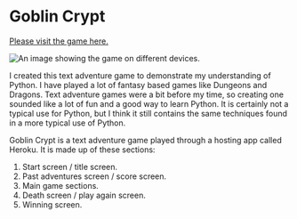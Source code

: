 # Goblin Crypt

[Please visit the game here.](https://goblin-crypt.herokuapp.com/)

![An image showing the game on different devices.](assets/docs/mock.png)

I created this text adventure game to demonstrate my understanding of Python. I have played a lot of fantasy based games like Dungeons and Dragons. Text adventure games were a bit before my time, so creating one sounded like a lot of fun and a good way to learn Python. It is certainly not a typical use for Python, but I think it still contains the same techniques found in a more typical use of Python.

Goblin Crypt is a text adventure game played through a hosting app called Heroku. It is made up of these sections:

1. Start screen / title screen.
2. Past adventures screen / score screen.
3. Main game sections.
4. Death screen / play again screen.
5. Winning screen.